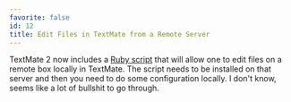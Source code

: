 ```yaml
---
favorite: false
id: 12
title: Edit Files in TextMate from a Remote Server
---
```


TextMate 2 now includes a [Ruby script][rmate] that will allow one to edit files
on a remote box locally in TextMate. The script needs to be installed on that
server and then you need to do some configuration locally. I don't know, seems
like a lot of bullshit to go through.

[rmate]: http://blog.macromates.com/2011/mate-and-rmate/
